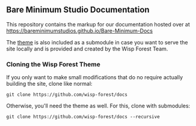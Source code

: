 ## Bare Minimum Studio Documentation

This repository contains the markup for our documentation hosted over at https://bareminimumstudios.github.io/Bare-Minimum-Docs 

The [theme](https://github.com/wisp-forest/docs-theme) is also included as a submodule in case you want to serve the site locally and is provided and created by the Wisp Forest Team.

### Cloning the Wisp Forest Theme

If you only want to make small modifications that do no require actually building the site, clone like normal:

`git clone https://github.com/wisp-forest/docs`

Otherwise, you'll need the theme as well. For this, clone with submodules:

`git clone https://github.com/wisp-forest/docs --recursive`